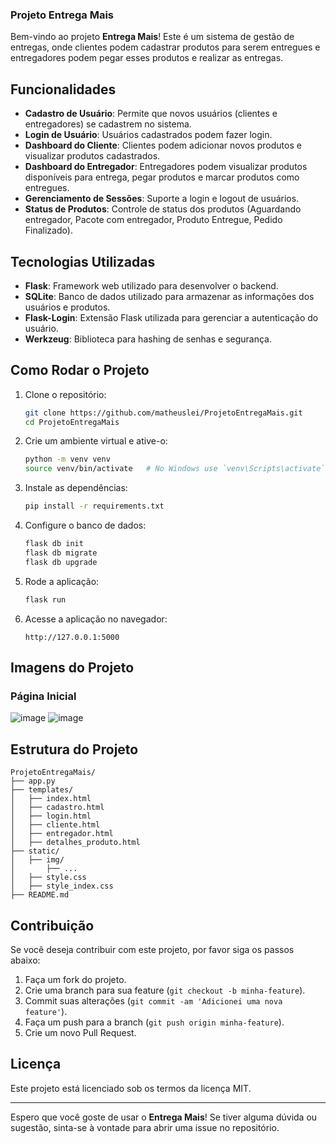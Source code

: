 ### Projeto Entrega Mais

Bem-vindo ao projeto **Entrega Mais**! Este é um sistema de gestão de entregas, onde clientes podem cadastrar produtos para serem entregues e entregadores podem pegar esses produtos e realizar as entregas.

## Funcionalidades

- **Cadastro de Usuário**: Permite que novos usuários (clientes e entregadores) se cadastrem no sistema.
- **Login de Usuário**: Usuários cadastrados podem fazer login.
- **Dashboard do Cliente**: Clientes podem adicionar novos produtos e visualizar produtos cadastrados.
- **Dashboard do Entregador**: Entregadores podem visualizar produtos disponíveis para entrega, pegar produtos e marcar produtos como entregues.
- **Gerenciamento de Sessões**: Suporte a login e logout de usuários.
- **Status de Produtos**: Controle de status dos produtos (Aguardando entregador, Pacote com entregador, Produto Entregue, Pedido Finalizado).

## Tecnologias Utilizadas

- **Flask**: Framework web utilizado para desenvolver o backend.
- **SQLite**: Banco de dados utilizado para armazenar as informações dos usuários e produtos.
- **Flask-Login**: Extensão Flask utilizada para gerenciar a autenticação do usuário.
- **Werkzeug**: Biblioteca para hashing de senhas e segurança.

## Como Rodar o Projeto

1. Clone o repositório:
    ```bash
    git clone https://github.com/matheuslei/ProjetoEntregaMais.git
    cd ProjetoEntregaMais
    ```

2. Crie um ambiente virtual e ative-o:
    ```bash
    python -m venv venv
    source venv/bin/activate   # No Windows use `venv\Scripts\activate`
    ```

3. Instale as dependências:
    ```bash
    pip install -r requirements.txt
    ```

4. Configure o banco de dados:
    ```bash
    flask db init
    flask db migrate
    flask db upgrade
    ```

5. Rode a aplicação:
    ```bash
    flask run
    ```

6. Acesse a aplicação no navegador:
    ```text
    http://127.0.0.1:5000
    ```

## Imagens do Projeto

### Página Inicial
![image](https://github.com/matheuslei/ProjetoEntregaMais/assets/65515537/4cde5c50-f5a5-497e-9e22-dacff402becc)
![image](https://github.com/matheuslei/ProjetoEntregaMais/assets/65515537/612255f6-ac22-47b8-be0a-811a5c2256ee)


## Estrutura do Projeto

```
ProjetoEntregaMais/
├── app.py
├── templates/
│   ├── index.html
│   ├── cadastro.html
│   ├── login.html
│   ├── cliente.html
│   ├── entregador.html
│   ├── detalhes_produto.html
├── static/
│   ├── img/
│       ├── ...
│   ├── style.css
│   ├── style_index.css
├── README.md
```

## Contribuição

Se você deseja contribuir com este projeto, por favor siga os passos abaixo:

1. Faça um fork do projeto.
2. Crie uma branch para sua feature (`git checkout -b minha-feature`).
3. Commit suas alterações (`git commit -am 'Adicionei uma nova feature'`).
4. Faça um push para a branch (`git push origin minha-feature`).
5. Crie um novo Pull Request.

## Licença

Este projeto está licenciado sob os termos da licença MIT.

---

Espero que você goste de usar o **Entrega Mais**! Se tiver alguma dúvida ou sugestão, sinta-se à vontade para abrir uma issue no repositório.
